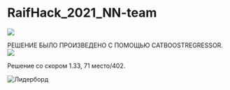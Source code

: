 # RaifHack_2021_NN-team

<img src = 'https://im0-tub-ru.yandex.net/i?id=757922e35dbc5271d989c6cab358f1f9&n=13'>


РЕШЕНИЕ БЫЛО ПРОИЗВЕДЕНО С ПОМОЩЬЮ CATBOOSTREGRESSOR.
<img src = 'https://miro.medium.com/max/1200/1*iEO6b3roCesXxI0vkx9IPg.png'>

Решение со скором 1.33, 71 место/402.

![Лидерборд](https://github.com/lompas10/RaifHack_2021_NN-team/raw/master/LeaderBoard/NN_team_71.png)
